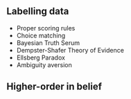 ## Labelling data
- Proper scoring rules
- Choice matching
- Bayesian Truth Serum
- Dempster-Shafer Theory of Evidence
- Ellsberg Paradox
- Ambiguity aversion


## Higher-order in belief

